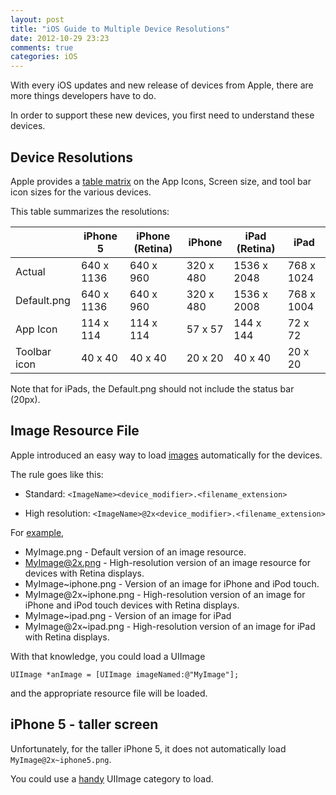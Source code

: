 ```yaml
---
layout: post
title: "iOS Guide to Multiple Device Resolutions"
date: 2012-10-29 23:23
comments: true
categories: iOS
---
```


With every iOS updates and new release of devices from Apple, there are more things developers have to do.

In order to support these new devices, you first need to understand these devices.

<!-- more -->

## Device Resolutions ##

Apple provides a [table matrix](http://developer.apple.com/library/ios/#documentation/UserExperience/Conceptual/MobileHIG/IconsImages/IconsImages.html#//apple_ref/doc/uid/TP40006556-CH14-SW1) on the App Icons, Screen size, and tool bar icon sizes for the various devices.

This table summarizes the resolutions:

|                | iPhone 5          | iPhone (Retina)   | iPhone        | iPad (Retina) | iPad          |
| -------------- | ----------------- | ----------------- | ------------- | ------------- | ------------- |
| Actual         | 640 x 1136        | 640 x 960         | 320 x 480     | 1536 x 2048   | 768 x 1024    
| Default.png    | 640 x 1136        | 640 x 960         | 320 x 480     | 1536 x 2008   | 768 x 1004    
| App Icon       | 114 x 114         | 114 x 114         | 57 x 57       | 144 x 144     | 72 x 72       
| Toolbar icon   | 40 x 40           | 40 x 40           | 20 x 20       | 40 x 40       | 20 x 20       

Note that for iPads, the Default.png should not include the status bar (20px).

## Image Resource File ##
Apple introduced an easy way to load [images](http://developer.apple.com/library/ios/#documentation/2DDrawing/Conceptual/DrawingPrintingiOS/SupportingHiResScreensInViews/SupportingHiResScreensInViews.html#//apple_ref/doc/uid/TP40010156-CH15) automatically for the devices. 

The rule goes like this:

- Standard: `<ImageName><device_modifier>.<filename_extension>`

- High resolution: `<ImageName>@2x<device_modifier>.<filename_extension>`

For [example](http://developer.apple.com/library/ios/#documentation/Cocoa/Conceptual/LoadingResources/ImageSoundResources/ImageSoundResources.html#//apple_ref/doc/uid/10000051i-CH7-SW1),

- MyImage.png - Default version of an image resource.
- MyImage@2x.png - High-resolution version of an image resource for devices with Retina displays.
- MyImage~iphone.png - Version of an image for iPhone and iPod touch.
- MyImage@2x~iphone.png - High-resolution version of an image for iPhone and iPod touch devices with Retina displays.
- MyImage~ipad.png - Version of an image for iPad
- MyImage@2x~ipad.png - High-resolution version of an image for iPad with Retina displays.

With that knowledge, you could load a UIImage 

    UIImage *anImage = [UIImage imageNamed:@"MyImage"];

and the appropriate resource file will be loaded.


## iPhone 5 - taller screen ##

Unfortunately, for the taller iPhone 5, it does not automatically load `MyImage@2x~iphone5.png`.

You could use a [handy](http://stackoverflow.com/questions/5088945/use-2x-retina-images-for-ipad-in-universal-app-and-does-apple-prefer-native-ap) UIImage category to load.





